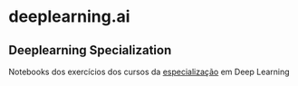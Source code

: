 # deeplearning.ai

## Deeplearning Specialization

Notebooks dos exercícios dos cursos da [especialização](https://www.deeplearning.ai/deep-learning-specialization/) em Deep Learning




